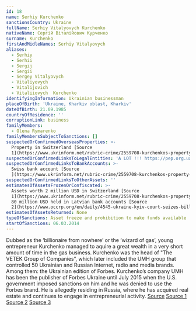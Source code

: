 ```yaml
---
id: 18
name: Serhiy Kurchenko
sanctionsCountry: Ukraine
fullName: Serhiy Vitalyovych Kurchenko
nativeName: Сергій Віталійович Курченко
surname: Kurchenko
firstAndMidleNames: Serhiy Vitalyovych
aliases:
  - Serhiy
  - Serhii
  - Sergij
  - Sergii
  - Sergey Vitalyovych
  - Vitaliyovych
  - Vitalijovich
  - Vitaliiovych  Kurchenko
identifyingInformation: Ukrainian businessman
placeOfBirth: 'Ukraine, Kharkiv oblast, Kharkiv'
dateOfBirth: 21.09.1985
countryOfResidence: ''
corruptionLink: business
familyMembers:
  - Olena Rymarenko
familyMembersSubjectToSanctions: []
suspectedOrConfirmedOverseasProperties: >-
  Property in Switzerland [Source
  1](https://www.ukrinform.net/rubric-crime/2559708-kurchenkos-property-arrested-in-switzerland.html)
suspectedOrConfirmedLinksToLegalEntities: 'A LOT !!! https://pep.org.ua/en/person/15452'
suspectedOrConfirmedLinksToBankAccounts: >-
  Swiss bank account [Source
  ](https://www.ukrinform.net/rubric-crime/2559708-kurchenkos-property-arrested-in-switzerland.html)
suspectedOrConfirmedLinksToOtherAssets: ''
estimatesOfAssetsFrozenOrConfiscated: >-
  Assets worth 2 million USD in Switzerland [Source
  1](https://www.ukrinform.net/rubric-crime/2559708-kurchenkos-property-arrested-in-switzerland.html)
  80 million USD held in Latvian bank accounts [Source
  2](https://www.occrp.org/en/daily/4545-ukraine-kyiv-court-seizes-billionaire-kurchenko-s-14-offshore-accounts)
estimatesOfAssetsReturned: None
typeOfSanctions: Asset freeze and prohibition to make funds available
startOfSanctions: 06.03.2014
---
```

  Dubbed as the ‘billionaire from nowhere’ or the ‘wizard of gas’, young 
  entrepreneur Kurchenko managed to aquire a great wealth in a very short amount 
  of time in the gas business. Kurchenko was the head of "The VETEK Group of 
  Companies”,  which later included the UMH group that controlled 50 Ukrainian and 
  Russian Internet, radio and media brands. Among them: the Ukrainian edition of 
  Forbes. Kurchenko’s company UMH has been the publisher of Forbes Ukraine until 
  July 2015 when the U.S. government imposed sanctions on him and he was denied to 
  use the Forbes brand. He is allegedly residing in Russia, where he has acquired 
  real estate and continues to engage in entrepreneurial activity. 
  [Source](https://www.reuters.com/article/us-russia-capitalism-kurchenko-specialre/special-report-how-a-29-year-old-ukrainian-made-a-killing-on-russian-gas-idUSKBN0JP1KO20141212) 
  [Source 
  1](https://www.thedailybeast.com/sergiy-kurchenko-ukraines-missing-oligarch) 
  [Source 
  2](https://www.kyivpost.com/article/content/business/forbes-takes-further-steps-to-deny-fugitive-kurchenko-foreign-language-publishing-license-395353.html) 
  [Source 
  3](http://euromaidanpress.com/2016/11/02/smuggling-business-donbas-criminal-coal-akhmetov-kurchenko-cigarettes-ukraine-russia/)
